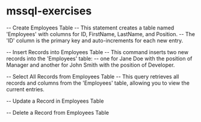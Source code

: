 # mssql-exercises

-- Create Employees Table
-- This statement creates a table named 'Employees' with columns for ID, FirstName, LastName, and Position. 
-- The 'ID' column is the primary key and auto-increments for each new entry.

-- Insert Records into Employees Table
-- This command inserts two new records into the 'Employees' table: 
-- one for Jane Doe with the position of Manager and another for John Smith with the position of Developer.

-- Select All Records from Employees Table
-- This query retrieves all records and columns from the 'Employees' table, allowing you to view the current entries.

-- Update a Record in Employees Table

-- Delete a Record from Employees Table
